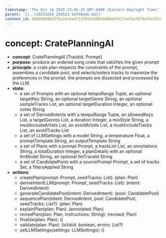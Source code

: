 ```yaml
---
timestamp: 'Thu Oct 16 2025 23:45:33 GMT-0400 (Eastern Daylight Time)'
parent: '[[..\20251016_234533.9af48e4b.md]]'
content_id: 58b669698337b12ac6a4f1176535d96d5b08e8fb17a47bef67befdc9318ea3ca
---
```


# concept: CratePlanningAI

* **concept**: CratePlanningAI \[TrackId, Prompt]
* **purpose**: produce an ordered song crate that satisfies the given prompt
* **principle**: a crate plan respects the constraints of the prompt, assembles a candidate pool, and selects/orders tracks to maximize the preferences in the prompt. the prompts are dissected and processed by the LLM.
* **state**:
  * a set of Prompts with an optional tempoRange Tuple<Float>, an optional targetKey String, an optional targetGenre String, an optional sampleTracks List<TrackId>, an optional targetDuration Integer, an optional notes String
  * a set of DerivedIntents with a tempoRange Tuple<Float>, an allowedKeys List<String>, a targetGenres List<String>, a duration Integer, a mixStyle String, a mustIncludeArtists List<String>, an avoidArtists List<String>, a mustIncludeTracks List<String>, an avoidTracks List<String>
  * a set of LLMSettings with a model String, a temperature Float, a promptTemplate String, an outputTemplate String
  * a set of Plans with a prompt Prompt, a trackList List<TrackId>, an annotations String, a totalDuration Integer, a planDetails with an optional llmModel String, an optional llmTraceId String
  * a set of CandidatePools with a sourcePrompt Prompt, a set of tracks Set<TrackId>, a filtersApplied String
* **actions**:
  * createPlan(prompt: Prompt, seedTracks: List<TrackId>): (plan: Plan)
  * deriveIntentLLM(prompt: Prompt, seedTracks: List<TrackId>): (intent: DerivedIntent)
  * generateCandidatePool(intent: DerivedIntent): (pool: CandidatePool)
  * sequencePlan(intent: DerivedIntent, pool: CandidatePool, seedTracks: List<TrackId>?): (plan: Plan)
  * explainPlan(plan: Plan): (annotated: Plan)
  * revisePlan(plan: Plan, instructions: String): (revised: Plan)
  * finalize(plan: Plan): ()
  * validate(plan: Plan): (isValid: boolean, errors: List<String>?)
  * setLLMSettings(settings: LLMSettings): ()
